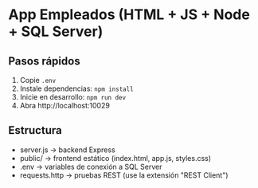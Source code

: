 # App Empleados (HTML + JS + Node + SQL Server)

## Pasos rápidos
1. Copie `.env` 
2. Instale dependencias: `npm install`
3. Inicie en desarrollo: `npm run dev`
4. Abra http://localhost:10029

## Estructura
- server.js -> backend Express
- public/ -> frontend estático (index.html, app.js, styles.css)
- .env -> variables de conexión a SQL Server
- requests.http -> pruebas REST (use la extensión "REST Client")

